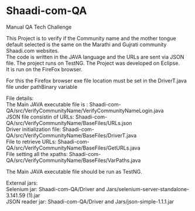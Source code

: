 # Shaadi-com-QA
Manual QA Tech Challenge

This Project is to verify if the Community name and the mother tongue default selected is the same on the Marathi and Gujrati community Shaadi.com websites.\
The code is written in the JAVA language and the URLs are sent via JSON file. The project runs on TestNG. The Project was developed on Eclipse.\
It is run on the FireFox browser.

For this the Firefox browser exe file location must be set in the DriverT.java file under pathBinary variable

File details:\
The Main JAVA executable file is : Shaadi-com-QA/src/VerifyCommunityName/VerifyCommunityNameLogin.java\
JSON file consistin of URLs: Shaadi-com-QA/src/VerifyCommunityName/BaseFiles/URLs.json\
Driver initialization file: Shaadi-com-QA/src/VerifyCommunityName/BaseFiles/DriverT.java\
File to retrieve URLs: Shaadi-com-QA/src/VerifyCommunityName/BaseFiles/GetURLs.java\
File setting all the xpaths: Shaadi-com-QA/src/VerifyCommunityName/BaseFiles/VarPaths.java

The Main JAVA executable file should be run as TestNG.

External jars:\
Selenium jar: Shaadi-com-QA/Driver and Jars/selenium-server-standalone-3.141.59 (1).jar\
JSON reader jar: Shaadi-com-QA/Driver and Jars/json-simple-1.1.1.jar
